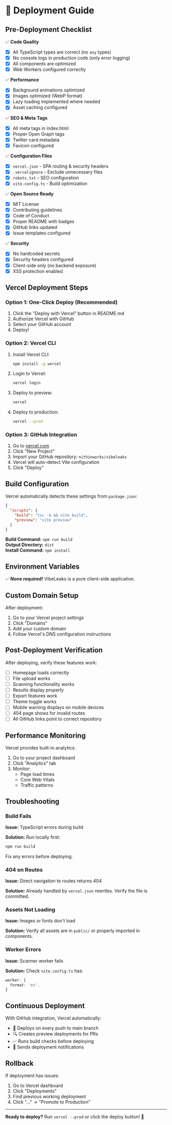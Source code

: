 # 🚀 Deployment Guide

## Pre-Deployment Checklist

✅ **Code Quality**
- [x] All TypeScript types are correct (no `any` types)
- [x] No console.logs in production code (only error logging)
- [x] All components are optimized
- [x] Web Workers configured correctly

✅ **Performance**
- [x] Background animations optimized
- [x] Images optimized (WebP format)
- [x] Lazy loading implemented where needed
- [x] Asset caching configured

✅ **SEO & Meta Tags**
- [x] All meta tags in index.html
- [x] Proper Open Graph tags
- [x] Twitter card metadata
- [x] Favicon configured

✅ **Configuration Files**
- [x] `vercel.json` - SPA routing & security headers
- [x] `.vercelignore` - Exclude unnecessary files
- [x] `robots.txt` - SEO configuration
- [x] `vite.config.ts` - Build optimization

✅ **Open Source Ready**
- [x] MIT License
- [x] Contributing guidelines
- [x] Code of Conduct
- [x] Proper README with badges
- [x] GitHub links updated
- [x] Issue templates configured

✅ **Security**
- [x] No hardcoded secrets
- [x] Security headers configured
- [x] Client-side only (no backend exposure)
- [x] XSS protection enabled

## Vercel Deployment Steps

### Option 1: One-Click Deploy (Recommended)

1. Click the "Deploy with Vercel" button in README.md
2. Authorize Vercel with GitHub
3. Select your GitHub account
4. Deploy!

### Option 2: Vercel CLI

1. Install Vercel CLI:
   ```bash
   npm install -g vercel
   ```

2. Login to Vercel:
   ```bash
   vercel login
   ```

3. Deploy to preview:
   ```bash
   vercel
   ```

4. Deploy to production:
   ```bash
   vercel --prod
   ```

### Option 3: GitHub Integration

1. Go to [vercel.com](https://vercel.com)
2. Click "New Project"
3. Import your GitHub repository: `nithinworks/vibeleaks`
4. Vercel will auto-detect Vite configuration
5. Click "Deploy"

## Build Configuration

Vercel automatically detects these settings from `package.json`:

```json
{
  "scripts": {
    "build": "tsc -b && vite build",
    "preview": "vite preview"
  }
}
```

**Build Command:** `npm run build`  
**Output Directory:** `dist`  
**Install Command:** `npm install`

## Environment Variables

✅ **None required!** VibeLeaks is a pure client-side application.

## Custom Domain Setup

After deployment:

1. Go to your Vercel project settings
2. Click "Domains"
3. Add your custom domain
4. Follow Vercel's DNS configuration instructions

## Post-Deployment Verification

After deploying, verify these features work:

- [ ] Homepage loads correctly
- [ ] File upload works
- [ ] Scanning functionality works
- [ ] Results display properly
- [ ] Export features work
- [ ] Theme toggle works
- [ ] Mobile warning displays on mobile devices
- [ ] 404 page shows for invalid routes
- [ ] All GitHub links point to correct repository

## Performance Monitoring

Vercel provides built-in analytics:

1. Go to your project dashboard
2. Click "Analytics" tab
3. Monitor:
   - Page load times
   - Core Web Vitals
   - Traffic patterns

## Troubleshooting

### Build Fails

**Issue:** TypeScript errors during build

**Solution:** Run locally first:
```bash
npm run build
```
Fix any errors before deploying.

### 404 on Routes

**Issue:** Direct navigation to routes returns 404

**Solution:** Already handled by `vercel.json` rewrites. Verify the file is committed.

### Assets Not Loading

**Issue:** Images or fonts don't load

**Solution:** Verify all assets are in `public/` or properly imported in components.

### Worker Errors

**Issue:** Scanner worker fails

**Solution:** Check `vite.config.ts` has:
```ts
worker: {
  format: 'es',
}
```

## Continuous Deployment

With GitHub integration, Vercel automatically:
- 🔄 Deploys on every push to main branch
- 🔍 Creates preview deployments for PRs
- ✅ Runs build checks before deploying
- 📧 Sends deployment notifications

## Rollback

If deployment has issues:

1. Go to Vercel dashboard
2. Click "Deployments"
3. Find previous working deployment
4. Click "..." → "Promote to Production"

---

**Ready to deploy?** Run `vercel --prod` or click the deploy button! 🚀
